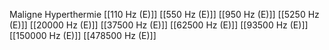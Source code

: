 Maligne Hyperthermie
[[110 Hz (E)]]
[[550 Hz (E)]]
[[950 Hz (E)]]
[[5250 Hz (E)]]
[[20000 Hz (E)]]
[[37500 Hz (E)]]
[[62500 Hz (E)]]
[[93500 Hz (E)]]
[[150000 Hz (E)]]
[[478500 Hz (E)]]